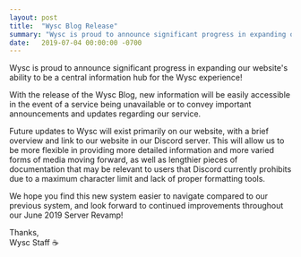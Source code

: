 ```yaml
---
layout: post
title:  "Wysc Blog Release"
summary: "Wysc is proud to announce significant progress in expanding our website's ability to be a central information hub for the Wysc experience!"
date:   2019-07-04 00:00:00 -0700
---
```

Wysc is proud to announce significant progress in expanding our website's ability to be a central information hub for the Wysc experience!

With the release of the Wysc Blog, new information will be easily accessible in the event of a service being unavailable or to convey important announcements and updates regarding our service.

Future updates to Wysc will exist primarily on our website, with a brief overview and link to our website in our Discord server. This will allow us to be more flexible in providing more detailed information and more varied forms of media moving forward, as well as lengthier pieces of documentation that may be relevant to users that Discord currently prohibits due to a maximum character limit and lack of proper formatting tools.

We hope you find this new system easier to navigate compared to our previous system, and look forward to continued improvements throughout our June 2019 Server Revamp!

Thanks,<br>
Wysc Staff ☕